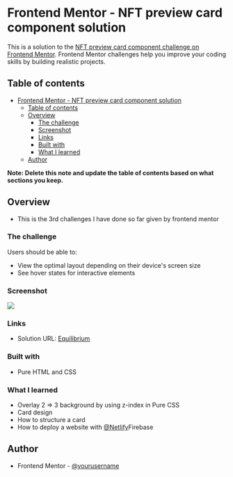 # Frontend Mentor - NFT preview card component solution

This is a solution to the [NFT preview card component challenge on Frontend Mentor](https://www.frontendmentor.io/challenges/nft-preview-card-component-SbdUL_w0U). Frontend Mentor challenges help you improve your coding skills by building realistic projects.

## Table of contents

- [Frontend Mentor - NFT preview card component solution](#frontend-mentor---nft-preview-card-component-solution)
  - [Table of contents](#table-of-contents)
  - [Overview](#overview)
    - [The challenge](#the-challenge)
    - [Screenshot](#screenshot)
    - [Links](#links)
    - [Built with](#built-with)
    - [What I learned](#what-i-learned)
  - [Author](#author)

**Note: Delete this note and update the table of contents based on what sections you keep.**

## Overview

- This is the 3rd challenges I have done so far given by frontend mentor

### The challenge

Users should be able to:

- View the optimal layout depending on their device's screen size
- See hover states for interactive elements

### Screenshot

![](./images/screenshot.png)

### Links

- Solution URL: [Equilibrium](https://nft-review-thihnezzy.netlify.app/)

### Built with

- Pure HTML and CSS

### What I learned

- Overlay 2 => 3 background by using z-index in Pure CSS
- Card design
- How to structure a card
- How to deploy a website with [@Netlify](https://netlify.com)Firebase

## Author

- Frontend Mentor - [@yourusername](https://www.frontendmentor.io/profile/nobody1234455)
